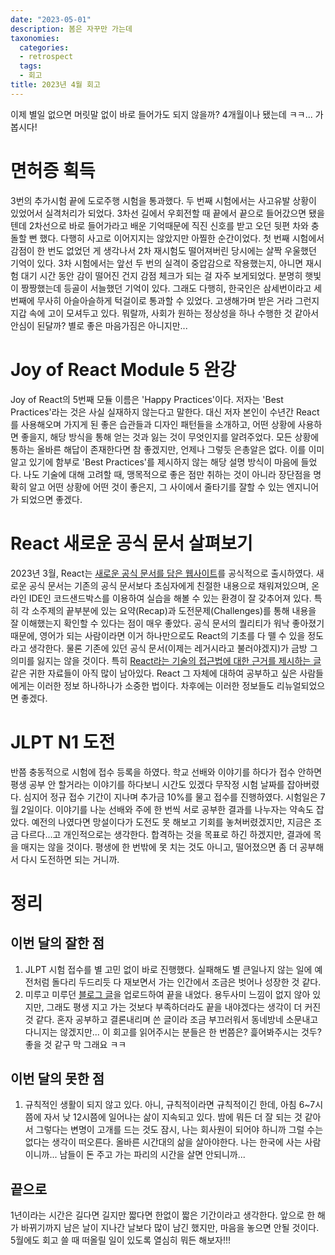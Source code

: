 ```yaml
---
date: "2023-05-01"
description: 봄은 자꾸만 가는데
taxonomies:
  categories:
  - retrospect
  tags:
  - 회고
title: 2023년 4월 회고
---
```


이제 별일 없으면 머릿말 없이 바로 들어가도 되지 않을까? 4개월이나 됐는데 ㅋㅋ... 가봅시다!

# 면허증 획득
3번의 추가시험 끝에 도로주행 시험을 통과했다. 두 번째 시험에서는 사고유발 상황이 있었어서 실격처리가 되었다. 3차선 길에서 우회전할 때 끝에서 끝으로 들어갔으면 됐을텐데 2차선으로 바로 들어가라고 배운 기억때문에 직진 신호를 받고 오던 뒷편 차와 충돌할 뻔 했다. 다행히 사고로 이어지지는 않았지만 아찔한 순간이었다. 첫 번째 시험에서 감점이 한 번도 없었던 게 생각나서 2차 재시험도 떨어져버린 당시에는 살짝 우울했던 기억이 있다. 3차 시험에서는 앞선 두 번의 실격이 중압감으로 작용했는지, 아니면 재시험 대기 시간 동안 감이 떨어진 건지 감점 체크가 되는 걸 자주 보게되었다. 분명히 햇빛이 짱짱했는데 등골이 서늘했던 기억이 있다. 그래도 다행히, 한국인은 삼세번이라고 세 번째에 무사히 아슬아슬하게 턱걸이로 통과할 수 있었다. 고생해가며 받은 거라 그런지 지갑 속에 고이 모셔두고 있다. 뭐랄까, 사회가 원하는 정상성을 하나 수행한 것 같아서 안심이 된달까? 별로 좋은 마음가짐은 아니지만...

# Joy of React Module 5 완강
Joy of React의 5번째 모듈 이름은 'Happy Practices'이다. 저자는 'Best Practices'라는 것은 사실 실재하지 않는다고 말한다. 대신 저자 본인이 수년간 React를 사용해오며 가지게 된 좋은 습관들과 디자인 패턴들을 소개하고, 어떤 상황에 사용하면 좋을지, 해당 방식을 통해 얻는 것과 잃는 것이 무엇인지를 알려주었다. 모든 상황에 통하는 올바른 해답이 존재한다면 참 좋겠지만, 언제나 그렇듯 은총알은 없다. 이를 이미 알고 있기에 함부로 'Best Practices'를 제시하지 않는 해당 설명 방식이 마음에 들었다. 나도 기술에 대해 고려할 때, 맹목적으로 좋은 점만 취하는 것이 아니라 장단점을 명확히 알고 어떤 상황에 어떤 것이 좋은지, 그 사이에서 줄타기를 잘할 수 있는 엔지니어가 되었으면 좋겠다.

# React 새로운 공식 문서 살펴보기
2023년 3월, React는 [새로운 공식 문서를 담은 웹사이트](https://react.dev/)를 공식적으로 출시하였다. 새로운 공식 문서는 기존의 공식 문서보다 초심자에게 친절한 내용으로 채워져있으며, 온라인 IDE인 코드샌드박스를 이용하여 실습을 해볼 수 있는 환경이 잘 갖추어져 있다. 특히 각 소주제의 끝부분에 있는 요약(Recap)과 도전문제(Challenges)를 통해 내용을 잘 이해했는지 확인할 수 있다는 점이 매우 좋았다. 공식 문서의 퀄리티가 워낙 좋아졌기 때문에, 영어가 되는 사람이라면 이거 하나만으로도 React의 기초를 다 뗄 수 있을 정도라고 생각한다. 물론 기존에 있던 공식 문서(이제는 레거시라고 불러야겠지)가 금방 그 의미를 잃지는 않을 것이다. 특히 [React라는 기술의 접근법에 대한 근거를 제시하는 글](https://legacy.reactjs.org/docs/reconciliation.html#motivation) 같은 귀한 자료들이 아직 많이 남아있다. React 그 자체에 대하여 공부하고 싶은 사람들에게는 이러한 정보 하나하나가 소중한 법이다. 차후에는 이러한 정보들도 리뉴얼되었으면 좋겠다.

# JLPT N1 도전
반쯤 충동적으로 시험에 접수 등록을 하였다. 학교 선배와 이야기를 하다가 접수 안하면 평생 공부 안 할거라는 이야기를 하다보니 시간도 있겠다 무작정 시험 날짜를 잡아버렸다. 심지어 정규 접수 기간이 지나며 추가금 10%를 물고 접수를 진행하였다. 시험일은 7월 2일이다. 이야기를 나눈 선배와 주에 한 번씩 서로 공부한 결과를 나누자는 약속도 잡았다. 예전의 나였다면 망설이다가 도전도 못 해보고 기회를 놓쳐버렸겠지만, 지금은 조금 다르다...고 개인적으로는 생각한다. 합격하는 것을 목표로 하긴 하겠지만, 결과에 목을 매지는 않을 것이다. 평생에 한 번밖에 못 치는 것도 아니고, 떨어졌으면 좀 더 공부해서 다시 도전하면 되는 거니까.

# 정리

## 이번 달의 잘한 점

1. JLPT 시험 접수를 별 고민 없이 바로 진행했다. 실패해도 별 큰일나지 않는 일에 예전처럼 돌다리 두드리듯 다 재보면서 가는 인간에서 조금은 벗어나 성장한 것 같다.
2. 미루고 미루던 [블로그 글](https://hatchery.pages.dev/react-a-high-level-perspective/)을 업로드하여 끝을 내었다. 용두사미 느낌이 없지 않아 있지만, 그래도 평생 지고 가는 것보다 부족하더라도 끝을 내야겠다는 생각이 더 커진 것 같다. 혼자 공부하고 결론내리며 쓴 글이라 조금 부끄러워서 동네방네 소문내고 다니지는 않겠지만... 이 회고를 읽어주시는 분들은 한 번쯤은? 흝어봐주시는 것두? 좋을 것 같구 막 그래요 ㅋㅋ

## 이번 달의 못한 점

1. 규칙적인 생활이 되지 않고 있다. 아니, 규칙적이라면 규칙적이긴 한데, 아침 6~7시쯤에 자서 낮 12시쯤에 일어나는 삶이 지속되고 있다. 밤에 뭐든 더 잘 되는 것 같아서 그렇다는 변명이 고개를 드는 것도 잠시, 나는 회사원이 되어야 하니까 그럴 수는 없다는 생각이 떠오른다. 올바른 시간대의 삶을 살아야한다. 나는 한국에 사는 사람이니까... 남들이 돈 주고 가는 파리의 시간을 살면 안되니까...

## 끝으로
1년이라는 시간은 길다면 길지만 짧다면 한없이 짧은 기간이라고 생각한다. 앞으로 한 해가 바뀌기까지 남은 날이 지나간 날보다 많이 남긴 했지만, 마음을 놓으면 안될 것이다. 5월에도 회고 쓸 때 떠올릴 일이 있도록 열심히 뭐든 해보자!!!